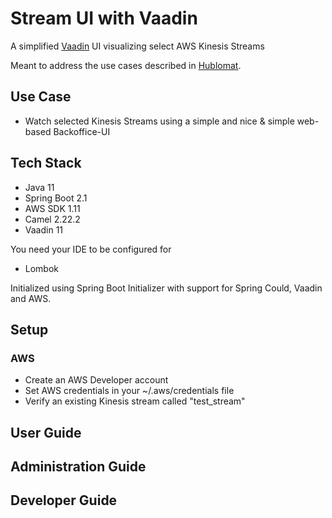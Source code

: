 # Stream UI with Vaadin

A simplified [Vaadin](https://www.vaadin.com) UI visualizing select AWS Kinesis Streams

Meant to address the use cases described in [Hublomat](https://github.com/jforge/hublomat).

## Use Case

- Watch selected Kinesis Streams using a simple and nice & simple web-based Backoffice-UI


## Tech Stack 

- Java 11
- Spring Boot 2.1
- AWS SDK 1.11
- Camel 2.22.2
- Vaadin 11

You need your IDE to be configured for
- Lombok

Initialized using Spring Boot Initializer with support for Spring Could, Vaadin and AWS.


## Setup

### AWS

- Create an AWS Developer account
- Set AWS credentials in your ~/.aws/credentials file
- Verify an existing Kinesis stream called "test_stream"

## User Guide

## Administration Guide

## Developer Guide

